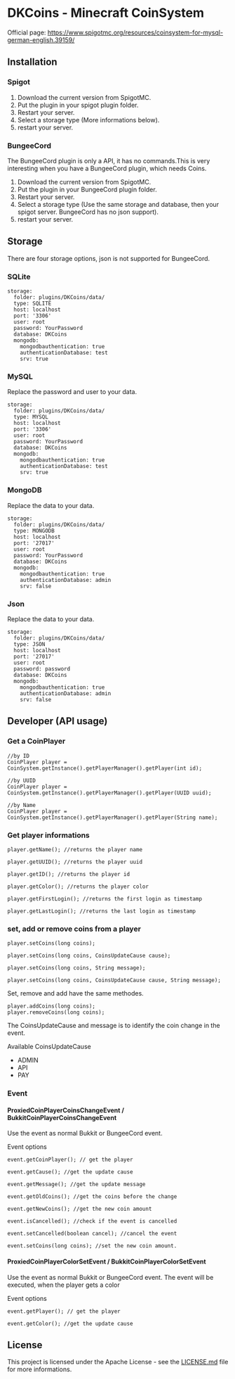 # DKCoins - Minecraft CoinSystem

Official page: https://www.spigotmc.org/resources/coinsystem-for-mysql-german-english.39159/

## Installation 

### Spigot

1. Download the current version from SpigotMC.
2. Put the plugin in your spigot plugin folder.
3. Restart your server.
4. Select a storage type (More informations below).
5. restart your server.

### BungeeCord

The BungeeCord plugin is only a API, it has no commands.This is very interesting when you have a BungeeCord plugin, which needs Coins.

1. Download the current version from SpigotMC.
2. Put the plugin in your BungeeCord plugin folder.
3. Restart your server.
4. Select a storage type (Use the same storage and database, then your spigot server. BungeeCord has no json support).
5. restart your server.

## Storage

There are four storage options, json is not supported for BungeeCord.

### SQLite

```
storage:
  folder: plugins/DKCoins/data/
  type: SQLITE
  host: localhost
  port: '3306'
  user: root
  password: YourPassword
  database: DKCoins
  mongodb:
    mongodbauthentication: true
    authenticationDatabase: test
    srv: true
```

### MySQL

Replace the password and user to your data.

```
storage:
  folder: plugins/DKCoins/data/
  type: MYSQL
  host: localhost
  port: '3306'
  user: root
  password: YourPassword
  database: DKCoins
  mongodb:
    mongodbauthentication: true
    authenticationDatabase: test
    srv: true
```

### MongoDB

Replace the data to your data.

```
storage:
  folder: plugins/DKCoins/data/
  type: MONGODB
  host: localhost
  port: '27017'
  user: root
  password: YourPassword
  database: DKCoins
  mongodb:
    mongodbauthentication: true
    authenticationDatabase: admin
    srv: false
```

### Json

Replace the data to your data.

```
storage:
  folder: plugins/DKCoins/data/
  type: JSON
  host: localhost
  port: '27017'
  user: root
  password: password
  database: DKCoins
  mongodb:
    mongodbauthentication: true
    authenticationDatabase: admin
    srv: false
```

## Developer (API usage)

### Get a CoinPlayer

```
//by ID
CoinPlayer player = CoinSystem.getInstance().getPlayerManager().getPlayer(int id);

//by UUID
CoinPlayer player = CoinSystem.getInstance().getPlayerManager().getPlayer(UUID uuid);

//by Name
CoinPlayer player = CoinSystem.getInstance().getPlayerManager().getPlayer(String name);
```

### Get player informations

```
player.getName(); //returns the player name

player.getUUID(); //returns the player uuid

player.getID(); //returns the player id

player.getColor(); //returns the player color

player.getFirstLogin(); //returns the first login as timestamp

player.getLastLogin(); //returns the last login as timestamp

```

### set, add or remove coins from a player
```
player.setCoins(long coins);

player.setCoins(long coins, CoinsUpdateCause cause);

player.setCoins(long coins, String message);

player.setCoins(long coins, CoinsUpdateCause cause, String message);
```

Set,  remove and add have the same methodes.

```
player.addCoins(long coins);
player.removeCoins(long coins);
```

The CoinsUpdateCause and message is to identify the coin change in the event.

Available CoinsUpdateCause
* ADMIN
* API
* PAY

### Event

#### ProxiedCoinPlayerCoinsChangeEvent / BukkitCoinPlayerCoinsChangeEvent

Use the event as normal Bukkit or BungeeCord event.

Event options
```
event.getCoinPlayer(); // get the player

event.getCause(); //get the update cause

event.getMessage(); //get the update message

event.getOldCoins(); //get the coins before the change

event.getNewCoins(); //get the new coin amount

event.isCancelled(); //check if the event is cancelled

event.setCancelled(boolean cancel); //cancel the event

event.setCoins(long coins); //set the new coin amount.
```

#### ProxiedCoinPlayerColorSetEvent / BukkitCoinPlayerColorSetEvent

Use the event as normal Bukkit or BungeeCord event.
The event will be executed, when the player gets a color

Event options
```
event.getPlayer(); // get the player

event.getColor(); //get the update cause
```

## License

This project is licensed under the Apache License - see the [LICENSE.md](LICENSE.md) file for more informations.

